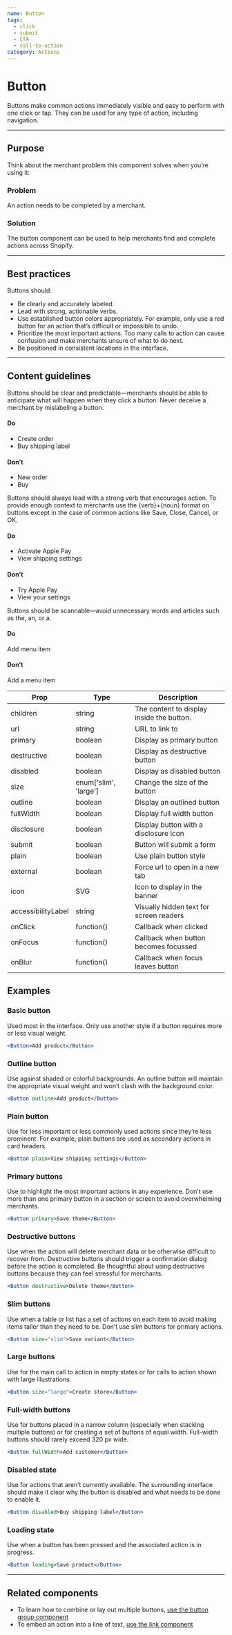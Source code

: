 ```yaml
---
name: Button
tags:
  - click
  - submit
  - CTA
  - call-to-action
category: Actions
---
```


# Button

Buttons make common actions immediately visible and easy to perform with one
click or tap. They can be used for any type of action, including navigation.

---

## Purpose

Think about the merchant problem this component solves when you’re using it:

### Problem

An action needs to be completed by a merchant.

### Solution

The button component can be used to help merchants find and complete actions across Shopify.

---

## Best practices

Buttons should:

* Be clearly and accurately labeled.
* Lead with strong, actionable verbs.
* Use established button colors appropriately. For example, only use a red
button for an action that’s difficult or impossible to undo.
* Prioritize the most important actions. Too many calls to action can cause
confusion and make merchants unsure of what to do next.
* Be positioned in consistent locations in the interface.

---

## Content guidelines

Buttons should be clear and predictable—merchants should be able to anticipate what will happen when they click a button. Never deceive a merchant by mislabeling a button.

<!-- usagelist -->
#### Do
- Create order
- Buy shipping label

#### Don’t
- New order
- Buy
<!-- end -->

Buttons should always lead with a strong verb that encourages
action. To provide enough context to merchants use the {verb}+{noun} format on
buttons except in the case of common actions like Save, Close, Cancel, or OK.

<!-- usagelist -->
#### Do
- Activate Apple Pay
- View shipping settings

#### Don’t
- Try Apple Pay
- View your settings
<!-- end -->

Buttons should be scannable—avoid unnecessary words and articles such as the, an, or a.

<!-- usagelist -->
#### Do
Add menu item

#### Don’t
Add a menu item
<!-- end -->


| Prop | Type | Description |
| ---- | ---- | ----------- |
| children | string | The content to display inside the button. |
| url | string | URL to link to |
| primary | boolean | Display as primary button |
| destructive | boolean | Display as destructive button |
| disabled | boolean | Display as disabled button |
| size | enum['slim', 'large'] | Change the size of the button |
| outline | boolean | Display an outlined button |
| fullWidth | boolean | Display full width button |
| disclosure | boolean | Display button with a disclosure icon |
| submit | boolean | Button will submit a form |
| plain | boolean | Use plain button style |
| external | boolean | Force url to open in a new tab |
| icon | SVG | Icon to display in the banner |
| accessibilityLabel | string | Visually hidden text for screen readers |
| onClick | function() | Callback when clicked |
| onFocus | function() | Callback when button becomes focussed |
| onBlur | function() | Callback when focus leaves button |

## Examples

### Basic button

Used most in the interface. Only use another style if a button requires more or less visual weight.

```jsx
<Button>Add product</Button>
```

### Outline button

Use against shaded or colorful backgrounds. An outline button will maintain the appropriate visual weight and won’t clash with the background color.

```jsx
<Button outline>Add product</Button>
```

### Plain button

Use for less important or less commonly used actions since they’re less prominent. For example, plain buttons are used as secondary actions in card headers.

```jsx
<Button plain>View shipping settings</Button>
```

### Primary buttons

Use to highlight the most important actions in any experience. Don’t use more than one primary button in a section or screen to avoid overwhelming merchants.

```jsx
<Button primary>Save theme</Button>
```

### Destructive buttons

Use when the action will delete merchant data or be otherwise difficult to recover from. Destructive buttons should trigger a confirmation dialog before the action is completed. Be thoughtful about using destructive buttons because they can feel stressful for merchants.

```jsx
<Button destructive>Delete theme</Button>
```

### Slim buttons

Use when a table or list has a set of actions on each item to avoid making items taller than they need to be. Don’t use slim buttons for primary actions.

```jsx
<Button size="slim">Save variant</Button>
```

### Large buttons

Use for the main call to action in empty states or for calls to action shown with large illustrations.

```jsx
<Button size="large">Create store</Button>
```

### Full-width buttons

Use for buttons placed in a narrow column (especially when stacking multiple buttons) or for creating a set of buttons of equal width. Full-width buttons should rarely exceed 320 px wide.

```jsx
<Button fullWidth>Add customer</Button>
```

### Disabled state

Use for actions that aren’t currently available. The surrounding interface should make it clear why the button is disabled and what needs to be done to enable it.

```jsx
<Button disabled>Buy shipping label</Button>
```

### Loading state

Use when a button has been pressed and the associated action is in progress.

```jsx
<Button loading>Save product</Button>
```

---

## Related components

* To learn how to combine or lay out multiple buttons, [use the button group component](/components/actions/button-group)
* To embed an action into a line of text, [use the link component](/components/navigation/link)
